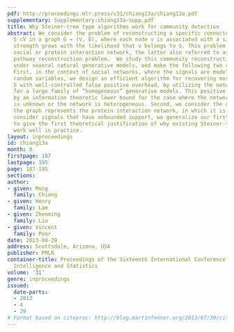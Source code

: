 ```yaml
---
pdf: http://proceedings.mlr.press/v31/chiang13a/chiang13a.pdf
supplementary: Supplementary:chiang13a-supp.pdf
title: Why Steiner-tree type algorithms work for community detection
abstract: We consider the problem of reconstructing a specific connected community
  S ⊂V in a graph G = (V, E), where each node v is associated with a signal whose
  strength grows with the likelihood that v belongs to S. This problem appears in
  social or protein interaction network, the latter also referred to as the signaling
  pathway reconstruction problem.  We study this community reconstruction problem
  under several natural generative models, and make the following two contributions.
  First, in the context of social networks, where the signals are modeled as bounded-supported
  random variables, we design an efficient algorithm for recovering most members in
  S with well-controlled false positive overhead, by utilizing the network structure
  for a large family of “homogeneous” generative models. This positive result is complemented
  by an information theoretic lower bound for the case where the network structure
  is unknown or the network is heterogeneous. Second, we consider the case in which
  the graph represents the protein interaction network, in which it is customary to
  consider signals that have unbounded support, we generalize our first contribution
  to give the first theoretical justification of why existing Steiner-tree type heuristics
  work well in practice.
layout: inproceedings
id: chiang13a
month: 0
firstpage: 187
lastpage: 195
page: 187-195
sections: 
author:
- given: Mung
  family: Chiang
- given: Henry
  family: Lam
- given: Zhenming
  family: Liu
- given: Vincent
  family: Poor
date: 2013-04-29
address: Scottsdale, Arizona, USA
publisher: PMLR
container-title: Proceedings of the Sixteenth International Conference on Artificial
  Intelligence and Statistics
volume: '31'
genre: inproceedings
issued:
  date-parts:
  - 2013
  - 4
  - 29
# Format based on citeproc: http://blog.martinfenner.org/2013/07/30/citeproc-yaml-for-bibliographies/
---
```

